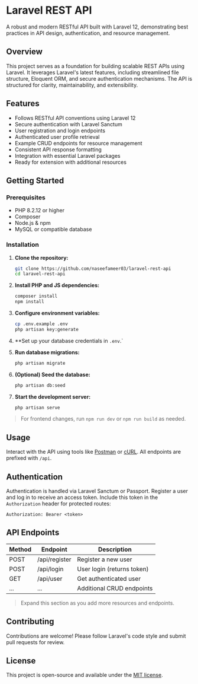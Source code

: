 # Laravel REST API

A robust and modern RESTful API built with Laravel 12, demonstrating best practices in API design, authentication, and resource management.

## Overview

This project serves as a foundation for building scalable REST APIs using Laravel. It leverages Laravel's latest features, including streamlined file structure, Eloquent ORM, and secure authentication mechanisms. The API is structured for clarity, maintainability, and extensibility.

## Features

- Follows RESTful API conventions using Laravel 12
- Secure authentication with Laravel Sanctum
- User registration and login endpoints
- Authenticated user profile retrieval
- Example CRUD endpoints for resource management
- Consistent API response formatting
- Integration with essential Laravel packages
- Ready for extension with additional resources

## Getting Started

### Prerequisites

- PHP 8.2.12 or higher
- Composer
- Node.js & npm
- MySQL or compatible database

### Installation

1. **Clone the repository:**
    ```sh
    git clone https://github.com/naseefameer03/laravel-rest-api
    cd laravel-rest-api
    ```

2. **Install PHP and JS dependencies:**
    ```sh
    composer install
    npm install
    ```

3. **Configure environment variables:**
    ```sh
    cp .env.example .env
    php artisan key:generate
    ```

4. **Set up your database credentials in `.env`.`

5. **Run database migrations:**
    ```sh
    php artisan migrate
    ```

6. **(Optional) Seed the database:**
    ```sh
    php artisan db:seed
    ```

7. **Start the development server:**
    ```sh
    php artisan serve
    ```

> For frontend changes, run `npm run dev` or `npm run build` as needed.

## Usage

Interact with the API using tools like [Postman](https://www.postman.com/) or [cURL](https://curl.se/). All endpoints are prefixed with `/api`.

## Authentication

Authentication is handled via Laravel Sanctum or Passport. Register a user and log in to receive an access token. Include this token in the `Authorization` header for protected routes:

```
Authorization: Bearer <token>
```

## API Endpoints

| Method | Endpoint      | Description                |
|--------|--------------|----------------------------|
| POST   | /api/register| Register a new user        |
| POST   | /api/login   | User login (returns token) |
| GET    | /api/user    | Get authenticated user     |
| ...    | ...          | Additional CRUD endpoints  |

> Expand this section as you add more resources and endpoints.

## Contributing

Contributions are welcome! Please follow Laravel's code style and submit pull requests for review.

## License

This project is open-source and available under the [MIT license](LICENSE).
